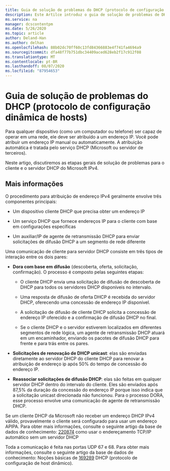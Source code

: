 ```yaml
---
title: Guia de solução de problemas do DHCP (protocolo de configuração dinâmica de hosts)
description: Este Artilce introduz o guia de solução de problemas de DHCP.
ms.service: na
manager: dcscontentpm
ms.date: 5/26/2020
ms.topic: article
author: Deland-Han
ms.author: delhan
ms.openlocfilehash: 88b02dc70ff60c13fd84366883e4f741fa4694a9
ms.sourcegitcommit: dfa48f77b751dbc34409aced628eb2f17c912f08
ms.translationtype: MT
ms.contentlocale: pt-BR
ms.lasthandoff: 08/07/2020
ms.locfileid: "87954653"
---
```

# <a name="troubleshooting-guide-for-dynamic-host-configuration-protocol-dhcp"></a>Guia de solução de problemas do DHCP (protocolo de configuração dinâmica de hosts)

Para qualquer dispositivo (como um computador ou telefone) ser capaz de operar em uma rede, ele deve ser atribuído a um endereço IP. Você pode atribuir um endereço IP manual ou automaticamente. A atribuição automática é tratada pelo serviço DHCP (Microsoft ou servidor de terceiros).

Neste artigo, discutiremos as etapas gerais de solução de problemas para o cliente e o servidor DHCP do Microsoft IPv4.

## <a name="more-information"></a>Mais informações

O procedimento para atribuição de endereço IPv4 geralmente envolve três componentes principais:

- Um dispositivo cliente DHCP que precisa obter um endereço IP

- Um serviço DHCP que fornece endereços IP para o cliente com base em configurações específicas

- Um auxiliar/IP de agente de retransmissão DHCP para enviar solicitações de difusão DHCP a um segmento de rede diferente

Uma comunicação de cliente para servidor DHCP consiste em três tipos de interação entre os dois pares:

- **Dora com base em difusão** (descoberta, oferta, solicitação, confirmação). O processo é composto pelas seguintes etapas:

    - O cliente DHCP envia uma solicitação de difusão de descoberta de DHCP para todos os servidores DHCP disponíveis no intervalo.

    - Uma resposta de difusão de oferta DHCP é recebida do servidor DHCP, oferecendo uma concessão de endereço IP disponível.

    - A solicitação de difusão de cliente DHCP solicita a concessão de endereço IP oferecido e a confirmação de difusão DHCP no final.

    - Se o cliente DHCP e o servidor estiverem localizados em diferentes segmentos de rede lógica, um agente de retransmissão DHCP atuará em um encaminhador, enviando os pacotes de difusão DHCP para frente e para trás entre os pares.

- **Solicitações de renovação de DHCP unicast**: elas são enviadas diretamente ao servidor DHCP do cliente DHCP para renovar a atribuição de endereço ip após 50% do tempo de concessão do endereço IP.

- **Reassociar solicitações de difusão DHCP**: elas são feitas em qualquer servidor DHCP dentro do intervalo do cliente. Eles são enviados após 87,5% da duração da concessão do endereço IP porque isso indica que a solicitação unicast direcionada não funcionou. Para o processo DORA, esse processo envolve uma comunicação de agente de retransmissão DHCP.

Se um cliente DHCP da Microsoft não receber um endereço DHCP IPv4 válido, provavelmente o cliente será configurado para usar um endereço APIPA. Para obter mais informações, consulte o seguinte artigo da base de dados de conhecimento: [220874](https://support.microsoft.com/help/220874) como usar o endereçamento TCP/IP automático sem um servidor DHCP

Toda a comunicação é feita nas portas UDP 67 e 68. Para obter mais informações, consulte o seguinte artigo da base de dados de conhecimento: Noções básicas de [169289](https://support.microsoft.com/help/169289) DHCP (protocolo de configuração de host dinâmico).